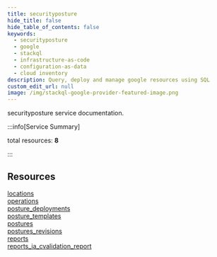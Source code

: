 ```yaml
---
title: securityposture
hide_title: false
hide_table_of_contents: false
keywords:
  - securityposture
  - google
  - stackql
  - infrastructure-as-code
  - configuration-as-data
  - cloud inventory
description: Query, deploy and manage google resources using SQL
custom_edit_url: null
image: /img/stackql-google-provider-featured-image.png
---
```


securityposture service documentation.

:::info[Service Summary]

total resources: __8__  

:::

## Resources
<div class="row">
<div class="providerDocColumn">
<a href="/securityposture/locations/">locations</a><br />
<a href="/securityposture/operations/">operations</a><br />
<a href="/securityposture/posture_deployments/">posture_deployments</a><br />
<a href="/securityposture/posture_templates/">posture_templates</a>
</div>
<div class="providerDocColumn">
<a href="/securityposture/postures/">postures</a><br />
<a href="/securityposture/postures_revisions/">postures_revisions</a><br />
<a href="/securityposture/reports/">reports</a><br />
<a href="/securityposture/reports_ia_cvalidation_report/">reports_ia_cvalidation_report</a>
</div>
</div>